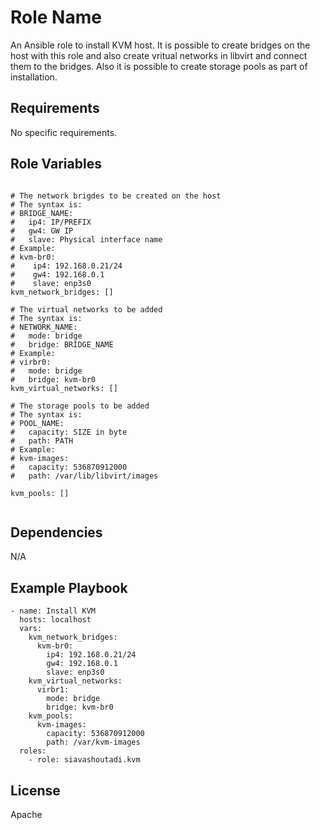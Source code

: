 Role Name
=========

An Ansible role to install KVM host. It is possible to create bridges on the host with this role and also create vritual networks in libvirt and connect them to the bridges. Also it is possible to create storage pools as part of installation.

Requirements
------------

No specific requirements.

Role Variables
--------------

```ansible

# The network brigdes to be created on the host
# The syntax is:
# BRIDGE_NAME:
#   ip4: IP/PREFIX
#   gw4: GW IP
#   slave: Physical interface name
# Example:
# kvm-br0:
#    ip4: 192.168.0.21/24
#    gw4: 192.168.0.1
#    slave: enp3s0
kvm_network_bridges: []

# The virtual networks to be added
# The syntax is:
# NETWORK_NAME:
#   mode: bridge
#   bridge: BRIDGE_NAME
# Example:
# virbr0:
#   mode: bridge
#   bridge: kvm-br0
kvm_virtual_networks: []

# The storage pools to be added
# The syntax is:
# POOL_NAME:
#   capacity: SIZE in byte
#   path: PATH
# Example:
# kvm-images:
#   capacity: 536870912000
#   path: /var/lib/libvirt/images

kvm_pools: []


```

Dependencies
------------

N/A

Example Playbook
----------------

```ansible
- name: Install KVM
  hosts: localhost
  vars:
    kvm_network_bridges:
      kvm-br0:
        ip4: 192.168.0.21/24
        gw4: 192.168.0.1
        slave: enp3s0
    kvm_virtual_networks:
      virbr1:
        mode: bridge
        bridge: kvm-br0
    kvm_pools:
      kvm-images:
        capacity: 536870912000
        path: /var/kvm-images
  roles:
    - role: siavashoutadi.kvm
```

License
-------

Apache
